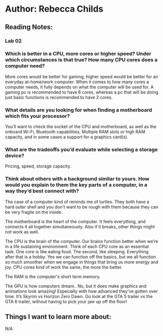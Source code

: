 # Author: Rebecca Childs

## Reading Notes:
### Lab 02

### Which is better in a CPU, more cores or higher speed? Under which circumstances is that true? How many CPU cores does a computer need? 
More cores would be better for gaming, higher speed would be better for an everyday at-home/work computer. When it comes to how many cores a computer needs, it fully depends on what the computer will be used for. A gaming pc is recommended to have 6 cores, whereas a pc that will be doing just basic functions is recommended to have 2 cores.

### What details are you looking for when finding a motherboard which fits your processor?
You’ll want to check the socket of the CPU and motherboard, as well as the onboard Wi-Fi, Bluetooth capabilities, Multiple RAM slots or high RAM capacity, and in some cases a support for a graphics card(s).

### What are the tradeoffs you’d evaluate while selecting a storage device?
Pricing, speed, storage capacity.

### Think about others with a background similar to yours. How would you explain to them the key parts of a computer, in a way they’d best connect with?
The case of a computer kind of reminds me of turtles. They both have a hard outer shell and you don’t want to be rough with them because they can be very fragile on the inside.

The motherboard is the heart of the computer. It feels everything, and connects it all together simultaneously. Also if it breaks, other things might not work as well. 

The CPU is the brain of the computer. Our brains function better when we’re in a life sustaining environment. Think of each CPU core as an essential task. One core is like eating food. The second, like sleeping. Everything after that is a hobby. Yes we can function off the basics, but we all function so much smoother when we engage in things that bring us more energy and joy. CPU cores kind of work the same, the more the better. 

The RAM is the computer's short term memory. 

The GPU is how computers dream.. No, but it does make graphics and animations look amazing! Especially with how advanced they’ve gotten over time. It’s Skyrim vs Horizon Zero Dawn. Go look at the GTA 5 trailer vs the GTA 6 trailer, without having to pick your jaw up off the floor!
## Things I want to learn more about:
N/A
